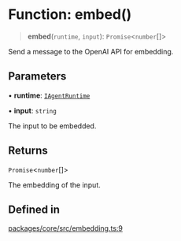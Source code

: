 # Function: embed()

> **embed**(`runtime`, `input`): `Promise`\<`number`[]\>

Send a message to the OpenAI API for embedding.

## Parameters

• **runtime**: [`IAgentRuntime`](../interfaces/IAgentRuntime.md)

• **input**: `string`

The input to be embedded.

## Returns

`Promise`\<`number`[]\>

The embedding of the input.

## Defined in

[packages/core/src/embedding.ts:9](https://github.com/ai16z/eliza/blob/main/packages/core/src/embedding.ts#L9)
